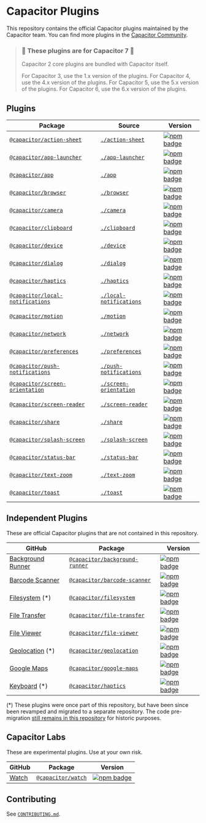 # Capacitor Plugins

This repository contains the official Capacitor plugins maintained by the Capacitor team. You can find more plugins in the [Capacitor Community](https://github.com/capacitor-community/).

> ### :rotating_light: These plugins are for Capacitor 7 :rotating_light:
>
> Capacitor 2 core plugins are bundled with Capacitor itself.
>
> For Capacitor 3, use the 1.x version of the plugins.
> For Capacitor 4, use the 4.x version of the plugins.
> For Capacitor 5, use the 5.x version of the plugins.
> For Capacitor 6, use the 6.x version of the plugins.

## Plugins

| Package | Source | Version |
| --- | --- | --- |
| [`@capacitor/action-sheet`](https://capacitorjs.com/docs/apis/action-sheet) | [`./action-sheet`](./action-sheet) | [![npm badge](https://img.shields.io/npm/v/@capacitor/action-sheet?style=flat-square)](https://www.npmjs.com/package/@capacitor/action-sheet)
| [`@capacitor/app-launcher`](https://capacitorjs.com/docs/apis/app-launcher) | [`./app-launcher`](./app-launcher) | [![npm badge](https://img.shields.io/npm/v/@capacitor/app-launcher?style=flat-square)](https://www.npmjs.com/package/@capacitor/app-launcher)
| [`@capacitor/app`](https://capacitorjs.com/docs/apis/app) | [`./app`](./app) | [![npm badge](https://img.shields.io/npm/v/@capacitor/app?style=flat-square)](https://www.npmjs.com/package/@capacitor/app)
| [`@capacitor/browser`](https://capacitorjs.com/docs/apis/browser) | [`./browser`](./browser) | [![npm badge](https://img.shields.io/npm/v/@capacitor/browser?style=flat-square)](https://www.npmjs.com/package/@capacitor/browser)
| [`@capacitor/camera`](https://capacitorjs.com/docs/apis/camera) | [`./camera`](./camera) | [![npm badge](https://img.shields.io/npm/v/@capacitor/camera?style=flat-square)](https://www.npmjs.com/package/@capacitor/camera)
| [`@capacitor/clipboard`](https://capacitorjs.com/docs/apis/clipboard) | [`./clipboard`](./clipboard) | [![npm badge](https://img.shields.io/npm/v/@capacitor/clipboard?style=flat-square)](https://www.npmjs.com/package/@capacitor/clipboard)
| [`@capacitor/device`](https://capacitorjs.com/docs/apis/device) | [`./device`](./device) | [![npm badge](https://img.shields.io/npm/v/@capacitor/device?style=flat-square)](https://www.npmjs.com/package/@capacitor/device)
| [`@capacitor/dialog`](https://capacitorjs.com/docs/apis/dialog) | [`./dialog`](./dialog) | [![npm badge](https://img.shields.io/npm/v/@capacitor/dialog?style=flat-square)](https://www.npmjs.com/package/@capacitor/dialog)
| [`@capacitor/haptics`](https://capacitorjs.com/docs/apis/haptics) | [`./haptics`](./haptics) | [![npm badge](https://img.shields.io/npm/v/@capacitor/haptics?style=flat-square)](https://www.npmjs.com/package/@capacitor/haptics)
| [`@capacitor/local-notifications`](https://capacitorjs.com/docs/apis/local-notifications) | [`./local-notifications`](./local-notifications) | [![npm badge](https://img.shields.io/npm/v/@capacitor/local-notifications?style=flat-square)](https://www.npmjs.com/package/@capacitor/local-notifications)
| [`@capacitor/motion`](https://capacitorjs.com/docs/apis/motion) | [`./motion`](./motion) | [![npm badge](https://img.shields.io/npm/v/@capacitor/motion?style=flat-square)](https://www.npmjs.com/package/@capacitor/motion)
| [`@capacitor/network`](https://capacitorjs.com/docs/apis/network) | [`./network`](./network) | [![npm badge](https://img.shields.io/npm/v/@capacitor/network?style=flat-square)](https://www.npmjs.com/package/@capacitor/network)
| [`@capacitor/preferences`](https://capacitorjs.com/docs/apis/preferences) | [`./preferences`](./preferences) | [![npm badge](https://img.shields.io/npm/v/@capacitor/preferences?style=flat-square)](https://www.npmjs.com/package/@capacitor/preferences)
| [`@capacitor/push-notifications`](https://capacitorjs.com/docs/apis/push-notifications) | [`./push-notifications`](./push-notifications) | [![npm badge](https://img.shields.io/npm/v/@capacitor/push-notifications?style=flat-square)](https://www.npmjs.com/package/@capacitor/push-notifications)
| [`@capacitor/screen-orientation`](https://capacitorjs.com/docs/apis/screen-orientation) | [`./screen-orientation`](./screen-orientation) | [![npm badge](https://img.shields.io/npm/v/@capacitor/screen-orientation?style=flat-square)](https://www.npmjs.com/package/@capacitor/screen-orientation)
| [`@capacitor/screen-reader`](https://capacitorjs.com/docs/apis/screen-reader) | [`./screen-reader`](./screen-reader) | [![npm badge](https://img.shields.io/npm/v/@capacitor/screen-reader?style=flat-square)](https://www.npmjs.com/package/@capacitor/screen-reader)
| [`@capacitor/share`](https://capacitorjs.com/docs/apis/share) | [`./share`](./share) | [![npm badge](https://img.shields.io/npm/v/@capacitor/share?style=flat-square)](https://www.npmjs.com/package/@capacitor/share)
| [`@capacitor/splash-screen`](https://capacitorjs.com/docs/apis/splash-screen) | [`./splash-screen`](./splash-screen) | [![npm badge](https://img.shields.io/npm/v/@capacitor/splash-screen?style=flat-square)](https://www.npmjs.com/package/@capacitor/splash-screen)
| [`@capacitor/status-bar`](https://capacitorjs.com/docs/apis/status-bar) | [`./status-bar`](./status-bar) | [![npm badge](https://img.shields.io/npm/v/@capacitor/status-bar?style=flat-square)](https://www.npmjs.com/package/@capacitor/status-bar)
| [`@capacitor/text-zoom`](https://capacitorjs.com/docs/apis/text-zoom) | [`./text-zoom`](./text-zoom) | [![npm badge](https://img.shields.io/npm/v/@capacitor/text-zoom?style=flat-square)](https://www.npmjs.com/package/@capacitor/text-zoom)
| [`@capacitor/toast`](https://capacitorjs.com/docs/apis/toast) | [`./toast`](./toast) | [![npm badge](https://img.shields.io/npm/v/@capacitor/toast?style=flat-square)](https://www.npmjs.com/package/@capacitor/toast)

## Independent Plugins

These are official Capacitor plugins that are not contained in this repository.

| GitHub | Package | Version |
| --- | --- | --- |
| [Background Runner](https://github.com/ionic-team/capacitor-background-runner) | [`@capacitor/background-runner`](https://capacitorjs.com/docs/apis/background-runner) | [![npm badge](https://img.shields.io/npm/v/@capacitor/background-runner?style=flat-square)](https://www.npmjs.com/package/@capacitor/background-runner) |
| [Barcode Scanner](https://github.com/ionic-team/capacitor-barcode-scanner) | [`@capacitor/barcode-scanner`](https://capacitorjs.com/docs/apis/barcode-scanner) | [![npm badge](https://img.shields.io/npm/v/@capacitor/barcode-scanner?style=flat-square)](https://www.npmjs.com/package/@capacitor/barcode-scanner) |
| [Filesystem](https://github.com/ionic-team/capacitor-filesystem) (*) | [`@capacitor/filesystem`](https://capacitorjs.com/docs/apis/filesystem) | [![npm badge](https://img.shields.io/npm/v/@capacitor/filesystem?style=flat-square)](https://www.npmjs.com/package/@capacitor/filesystem) |
| [File Transfer](https://github.com/ionic-team/capacitor-file-transfer) | [`@capacitor/file-transfer`](https://capacitorjs.com/docs/apis/file-transfer) | [![npm badge](https://img.shields.io/npm/v/@capacitor/file-transfer?style=flat-square)](https://www.npmjs.com/package/@capacitor/file-transfer) |
| [File Viewer](https://github.com/ionic-team/capacitor-file-viewer) | [`@capacitor/file-viewer`](https://capacitorjs.com/docs/apis/file-viewer) | [![npm badge](https://img.shields.io/npm/v/@capacitor/file-viewer?style=flat-square)](https://www.npmjs.com/package/@capacitor/file-viewer) |
| [Geolocation](https://github.com/ionic-team/capacitor-geolocation) (*) | [`@capacitor/geolocation`](https://capacitorjs.com/docs/apis/geolocation) | [![npm badge](https://img.shields.io/npm/v/@capacitor/geolocation?style=flat-square)](https://www.npmjs.com/package/@capacitor/geolocation) |
| [Google Maps](https://github.com/ionic-team/capacitor-google-maps) | [`@capacitor/google-maps`](https://capacitorjs.com/docs/apis/google-maps) | [![npm badge](https://img.shields.io/npm/v/@capacitor/google-maps?style=flat-square)](https://www.npmjs.com/package/@capacitor/google-maps) |
| [Keyboard](https://github.com/ionic-team/capacitor-keyboard) (*) | [`@capacitor/haptics`](https://capacitorjs.com/docs/apis/keyboard) | [![npm badge](https://img.shields.io/npm/v/@capacitor/keyboard?style=flat-square)](https://www.npmjs.com/package/@capacitor/keyboard) |

(*) These plugins were once part of this repository, but have been since been revamped and migrated to a separate repository. The code pre-migration [still remains in this repository](https://github.com/ionic-team/capacitor-plugins/tree/7.x) for historic purposes.

## Capacitor Labs

These are experimental plugins. Use at your own risk.

| GitHub | Package | Version |
| --- | --- | --- |
| [Watch](https://github.com/ionic-team/CapacitorWatch) | [`@capacitor/watch`](https://capacitorjs.com/docs/apis/watch) | [![npm badge](https://img.shields.io/npm/v/@capacitor/watch?style=flat-square)](https://www.npmjs.com/package/@capacitor/watch) |

## Contributing

See [`CONTRIBUTING.md`](./CONTRIBUTING.md).
